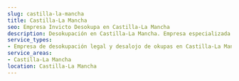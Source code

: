 ```yaml
---
slug: castilla-la-mancha
title: Castilla-La Mancha
seo: Empresa Invicto Desokupa en Castilla-La Mancha
description: Desokupación en Castilla-La Mancha. Empresa especializada en okupas. Mediación legal y desalojo express. Presupuesto gratuito.
service_types:
- Empresa de desokupación legal y desalojo de okupas en Castilla-La Mancha
service_areas:
- Castilla-La Mancha
location: Castilla-La Mancha
---
```

